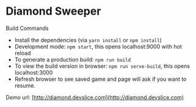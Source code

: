 # Diamond Sweeper

Build Commands

 * Install the dependencies (via `yarn install` or `npm install`)
 * Development mode: `npm start`, this opens localhost:9000 with hot reload
 * To generate a production build: `npm run build`
 * To view the build version in browser: `npm run serve-build`, this opens localhost:3000
 * Refresh browser to see saved game and page will ask if you want to resume.

Demo url: [http://diamond.devslice.com](http://diamond.devslice.com)
